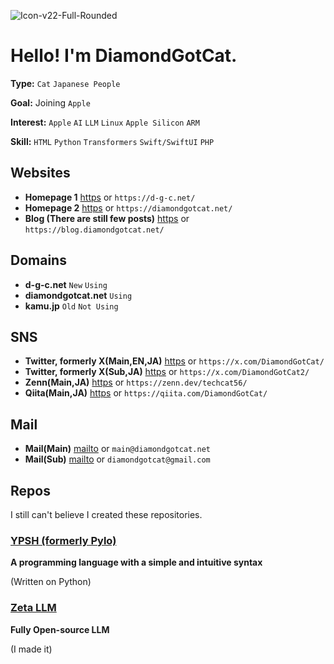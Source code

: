 
![Icon-v22-Full-Rounded](https://github.com/user-attachments/assets/522273fc-4fb2-49c8-be94-b4f9b072aed6)

# Hello! I'm DiamondGotCat.

**Type:** `Cat` `Japanese People`

**Goal:** Joining `Apple`

**Interest:** `Apple` `AI` `LLM` `Linux` `Apple Silicon` `ARM`

**Skill:** `HTML` `Python` `Transformers` `Swift/SwiftUI` `PHP`

## Websites
- **Homepage 1** [https](https://d-g-c.net/) or `https://d-g-c.net/`
- **Homepage 2** [https](https://diamondgotcat.net/) or `https://diamondgotcat.net/`
- **Blog (There are still few posts)** [https](https://blog.diamondgotcat.net/) or `https://blog.diamondgotcat.net/`

## Domains
- **d-g-c.net** `New` `Using`
- **diamondgotcat.net** `Using`
- **kamu.jp** `Old` `Not Using`

## SNS
- **Twitter, formerly X(Main,EN,JA)** [https](https://x.com/DiamondGotCat/) or `https://x.com/DiamondGotCat/`
- **Twitter, formerly X(Sub,JA)** [https](https://x.com/DiamondGotCat2/) or `https://x.com/DiamondGotCat2/`
- **Zenn(Main,JA)** [https](https://zenn.dev/techcat56/) or `https://zenn.dev/techcat56/`
- **Qiita(Main,JA)** [https](https://qiita.com/DiamondGotCat/) or `https://qiita.com/DiamondGotCat/`

## Mail
- **Mail(Main)** [mailto](mailto:main@diamondgotcat.net) or `main@diamondgotcat.net`
- **Mail(Sub)** [mailto](mailto:diamondgotcat@gmail.com) or `diamondgotcat@gmail.com`

## Repos
I still can't believe I created these repositories.

### [YPSH (formerly Pylo)](https://github.com/DiamondGotCat/YPSH/)
**A programming language with a simple and intuitive syntax**

(Written on Python)

### [Zeta LLM](https://github.com/Zeta-DGC/Zeta-LLM/)
**Fully Open-source LLM**

(I made it)
